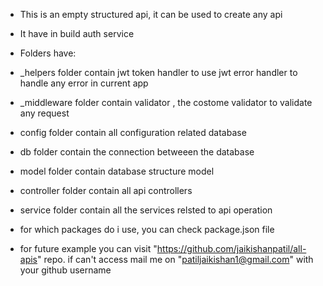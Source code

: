 - This is an empty structured api, it can be used to create any api 
- It have in build auth service 
- Folders have:
- _helpers folder contain 
        jwt token handler to use jwt
        error handler to handle any error in current app

- _middleware folder contain validator , the costome validator to validate any request 

- config folder contain all configuration related database 

- db folder contain the connection betweeen the database

- model folder contain database structure model

- controller folder contain all api controllers

- service folder contain all the services relsted to api operation 

- for which packages do i use, you can check package.json file

- for future example you can visit "https://github.com/jaikishanpatil/all-apis" repo.  if can't access mail me on "patiljaikishan1@gmail.com" with your github username
